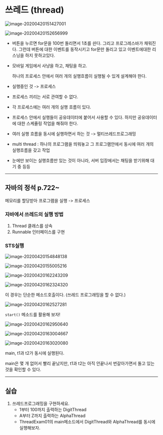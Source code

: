 # 쓰레드 (thread)

![image-20200420151427001](images/image-20200420151427001.png)



![image-20200420152656999](images/image-20200420152656999.png)

* 버튼을 누르면 for문을 100번 돌리면서 1초를 쉰다. 그리고 프로그레스바가 채워진다. 그런데 버튼에 대한 이벤트를 동작시키고 for문만 돌리고 있고 이벤트에대한 리스닝을 하지 못하고있다.

* 모바일 게임에서 사냥을 하고, 채팅을 하고.

  하나의 프로세스 안에서 여러 개의 실행흐름이 실행될 수 있게 설계해야 한다.

* 실행중인 것 -> 프로세스
* 프로세스 끼리는 서로 관여할 수 없다.
* 각 프로세스에는 여러 개의 실행 흐름이 있다.
* 프로세스 안에서 실행들이 공유데이터에 붙어서 사용할 수 있다. 하지만 공유데이터에 대한 스케쥴링 작업을 해줘야 한다. 
* 여러 실행 흐름을 동시에 실행하면서 하는 것 -> 멀티쓰레드프로그래밍
* multi thread : 하나의 프로그램을 띄워놓고 그 프로그램안에서 동시에 여러 개의 실행흐름을 갖고 작업
* 눈에만 보이는 실행흐름만 있는 것이 아니라, 서버 입장에서는 채팅을 받기위해 대기 중 등등 



---

## 자바의 정석 p.722~

메모리를 할당받아 프로그램을 실행 -> 프로세스



### 자바에서 쓰레드의 실행 방법

1. Thread 클래스를 상속
2. Runnable 인터페이스를 구현



### STS실행

![image-20200420154848138](images/image-20200420154848138.png)

![image-20200420155005216](images/image-20200420155005216.png)





![image-20200420162243209](images/image-20200420162243209.png)

![image-20200420162324320](images/image-20200420162324320.png)



이 경우는 단순한 메소드호출이다. (쓰레드 프로그래밍을 할 수 없다.)

![image-20200420162527281](images/image-20200420162527281.png)



`start()` 메소드를 활용해 보자!

![image-20200420162950640](images/image-20200420162950640.png)

![image-20200420163004667](images/image-20200420163004667.png)

![image-20200420163020080](images/image-20200420163020080.png)

main, t1과 t2가 동시에 실행된다.

main은 몇 개 없어서 빨리 끝났지만, t1과 t2는 아직 안끝나서 번갈아가면서 돌고 있는 것을 확인할 수 있다. 





---

## 실습

1. 쓰레드프로그래밍을 구현하세요.
   - 1부터 100까지 출력하는 DigitThread
   - A부터 Z까지 출력하는 AlphaThread
   - ThreadExam01의 main메소드에서
     DigitThread와 AlphaThread를 동시에 실행해보자.